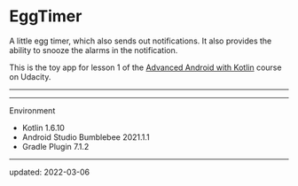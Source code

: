 # EggTimer

A little egg timer, which also sends out notifications. It also provides the ability to snooze the alarms in the notification.

This is the toy app for lesson 1 of the [Advanced Android with Kotlin] course on Udacity.

----

[Advanced Android with Kotlin]: https://www.udacity.com/course/advanced-android-with-kotlin--ud940

----

Environment

- Kotlin 1.6.10
- Android Studio Bumblebee 2021.1.1
- Gradle Plugin 7.1.2

----

updated: 2022-03-06



